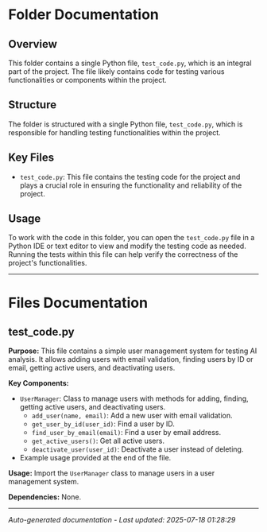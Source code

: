 # Folder Documentation

## Overview
This folder contains a single Python file, `test_code.py`, which is an integral part of the project. The file likely contains code for testing various functionalities or components within the project.

## Structure
The folder is structured with a single Python file, `test_code.py`, which is responsible for handling testing functionalities within the project.

## Key Files
- `test_code.py`: This file contains the testing code for the project and plays a crucial role in ensuring the functionality and reliability of the project.

## Usage
To work with the code in this folder, you can open the `test_code.py` file in a Python IDE or text editor to view and modify the testing code as needed. Running the tests within this file can help verify the correctness of the project's functionalities.

---

# Files Documentation

## test_code.py

**Purpose:** This file contains a simple user management system for testing AI analysis. It allows adding users with email validation, finding users by ID or email, getting active users, and deactivating users.

**Key Components:**
- `UserManager`: Class to manage users with methods for adding, finding, getting active users, and deactivating users.
  - `add_user(name, email)`: Add a new user with email validation.
  - `get_user_by_id(user_id)`: Find a user by ID.
  - `find_user_by_email(email)`: Find a user by email address.
  - `get_active_users()`: Get all active users.
  - `deactivate_user(user_id)`: Deactivate a user instead of deleting.
- Example usage provided at the end of the file.

**Usage:** Import the `UserManager` class to manage users in a user management system.

**Dependencies:** None.

---
*Auto-generated documentation - Last updated: 2025-07-18 01:28:29*
